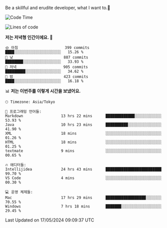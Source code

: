Be a skillful and erudite developer, what I want to.👶

<!--START_SECTION:waka-->
![Code Time](http://img.shields.io/badge/Code%20Time-811%20hrs%2039%20mins-blue)

![Lines of code](https://img.shields.io/badge/%EC%A0%80%EB%8A%94%20%EC%97%AC%ED%83%9C%EA%B9%8C%EC%A7%80%20-1.7%20million%20%EC%A4%84%EC%9D%98%20%EC%BD%94%EB%93%9C%EB%A5%BC%20%EC%9E%91%EC%84%B1%ED%96%88%EC%96%B4%EC%9A%94.-blue)

**저는 저녁형 인간이에요. 🦉** 

```text
🌞 아침                     399 commits         ████░░░░░░░░░░░░░░░░░░░░░   15.26 % 
🌆 낮　                     887 commits         ████████░░░░░░░░░░░░░░░░░   33.93 % 
🌃 저녁                     905 commits         █████████░░░░░░░░░░░░░░░░   34.62 % 
🌙 밤　                     423 commits         ████░░░░░░░░░░░░░░░░░░░░░   16.18 % 
```


📊 **저는 이번주를 이렇게 시간을 보냈어요.** 

```text
🕑︎ Timezone: Asia/Tokyo

💬 프로그래밍 언어들: 
Markdown                 13 hrs 22 mins      █████████████░░░░░░░░░░░░   53.93 % 
Java                     10 hrs 23 mins      ██████████░░░░░░░░░░░░░░░   41.90 % 
XML                      18 mins             ░░░░░░░░░░░░░░░░░░░░░░░░░   01.26 % 
HTML                     18 mins             ░░░░░░░░░░░░░░░░░░░░░░░░░   01.25 % 
textmate                 9 mins              ░░░░░░░░░░░░░░░░░░░░░░░░░   00.65 % 

🔥 에디터들: 
Intellijidea             24 hrs 43 mins      █████████████████████████   99.70 % 
VS Code                  4 mins              ░░░░░░░░░░░░░░░░░░░░░░░░░   00.30 % 

💻 운영 체제들: 
Mac                      17 hrs 29 mins      ██████████████████░░░░░░░   70.55 % 
Windows                  7 hrs 18 mins       ███████░░░░░░░░░░░░░░░░░░   29.45 % 
```


 Last Updated on 17/05/2024 09:09:37 UTC
<!--END_SECTION:waka-->
